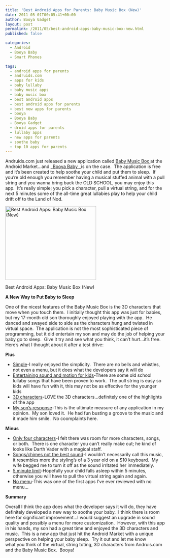 ```yaml
---
title: 'Best Android Apps for Parents: Baby Music Box (New)'
date: 2011-05-01T00:05:41+00:00
author: Booya Gadget
layout: post
permalink: /2011/05/best-android-apps-baby-music-box-new.html
published: false

categories:
  - Android
  - Booya Baby
  - Smart Phones

tags:
  - android apps for parents
  - andruids.com
  - apps for kids
  - baby lullaby
  - baby music apps
  - baby music box
  - best android apps
  - best android apps for parents
  - best new apps for parents
  - booya
  - Booya Baby
  - Booya Gadget
  - droid apps for parents
  - lullaby apps
  - new apps for parents
  - soothe baby
  - top 10 apps for parents
---
```

Andruids.com just released a new application called <a title="Baby Music Box" href="https://market.android.com/details?id=com.andruids.musicbox&feature=search_result" target="_blank">Baby Music Box </a>at the Android Market…and _<a title="Booya Baby" href="http://www.booyagadget.com/category/booya-baby" target="_blank">Booya Baby </a>_is on the case.  The application is free and it’s been created to help soothe your child and put them to sleep.  If you’re old enough you remember having a musical stuffed animal with a pull string and you wanna bring back the OLD SCHOOL, you may enjoy this app.  It’s really simple; you pick a character, pull a virtual string, and for the next 5 minutes some of the all-time great lullabies play to help your child drift off to the Land of Nod.

<div id="attachment_4334" style="width: 296px" class="wp-caption aligncenter">
  <a rel="attachment wp-att-4334" href="http://www.booyagadget.com/2011/05/best-android-apps-baby-music-box-new.html/baby-music-box"><img class="size-full wp-image-4334" title="Best Android Apps: Baby Music Box (New)" src="http://www.booyagadget.com/wp-content/uploads/2011/04/Baby-Music-Box.png" alt="Best Android Apps: Baby Music Box (New)" width="286" height="232" /></a>
  
  <p class="wp-caption-text">
    Best Android Apps: Baby Music Box (New)
  </p>
</div>

**A New Way to Put Baby to Sleep** 

One of the nicest features of the Baby Music Box is the 3D characters that move when you touch them.  I initially thought this app was just for babies, but my 17-month old son thoroughly enjoyed playing with the app.  He danced and swayed side to side as the characters hung and twisted in virtual space.  The application is not the most sophisticated piece of programming, but it did entertain my son and may do the job of helping your baby go to sleep.  Give it try and see what you think, it can’t hurt…it’s free.  Here’s what I thought about it after a test drive:

**Plus**

  * <span style="text-decoration: underline;">Simple</span>-I really enjoyed the simplicity.  There are no bells and whistles, not even a menu, but it does what the developers say it will do
  * <span style="text-decoration: underline;">Entertaining sound and motion for kids</span>-There are some old school lullaby songs that have been proven to work.  The pull string is easy so kids will have fun with it, this may not be as effective for the younger kids
  * <span style="text-decoration: underline;">3D characters</span>-LOVE the 3D characters…definitely one of the highlights of the app
  * <span style="text-decoration: underline;">My son’s response</span>-This is the ultimate measure of any application in my opinion.  My son loved it.  He had fun busting a groove to the music and it made him smile.  No coomplaints here.

 **Minus**

  * <span style="text-decoration: underline;">Only four characters</span>-I felt there was room for more characters, songs, or both.  There is one character you can’t really make out; he kind of looks like Darth Vader with a magical staff.
  * <span style="text-decoration: underline;">Songs/chimes not the best sound</span>-I wouldn’t necessarily call this music, it resembles more the styling’s of a 3 year old on a $10 keyboard.  My wife begged me to turn it off as the sound irritated her immediately.
  * <span style="text-decoration: underline;">5 minute limit</span>-Hopefully your child falls asleep within 5 minutes, otherwise you will have to pull the virtual string again and again.
  * <span style="text-decoration: underline;">No menu</span>-This was one of the first apps I’ve ever reviewed with no menu…

**Summary**

Overall I think the app does what the developer says it will do, they have definitely developed a new way to soothe your baby.  I think there is room here for significant improvement…I would suggest an upgrade in sound quality and possibly a menu for more customization.  However, with this app in his hands, my son had a great time and enjoyed the 3D characters and music.  This is a new app that just hit the Android Market with a unique perspective on helping your baby sleep.  Try it out and let me know what you think of the virtual, string toting, 3D characters from Andruis.com and the Baby Music Box.  Booya!